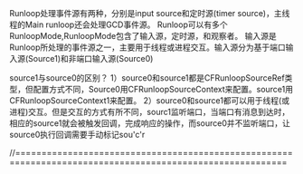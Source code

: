 Runloop处理事件源有两种，分别是input source和定时源(timer source)，主线程的Main runloop还会处理GCD事件源。
Runloop可以有多个RunloopMode,RunloopMode包含了输入源，定时源，和观察者。
输入源是Runloop所处理的事件源之一，主要用于线程或进程交互。输入源分为基于端口输入源(Source1)和非端口输入源(Source0)

source1与source0的区别？
1）source0和source1都是CFRunloopSourceRef类型，但配置方式不同，Source0用CFRunloopSourceContext来配置。source1用CFRunloopSourceContext1来配置。
2）source0和source1都可以用于线程(或进程)交互。但是交互的方式有所不同，sourc1监听端口，当端口有消息到达时，相应的source1就会被触发回调，完成响应的操作，而source0并不监听端口，让source0执行回调需要手动标记sou'c'r

//==========================================================================================================

